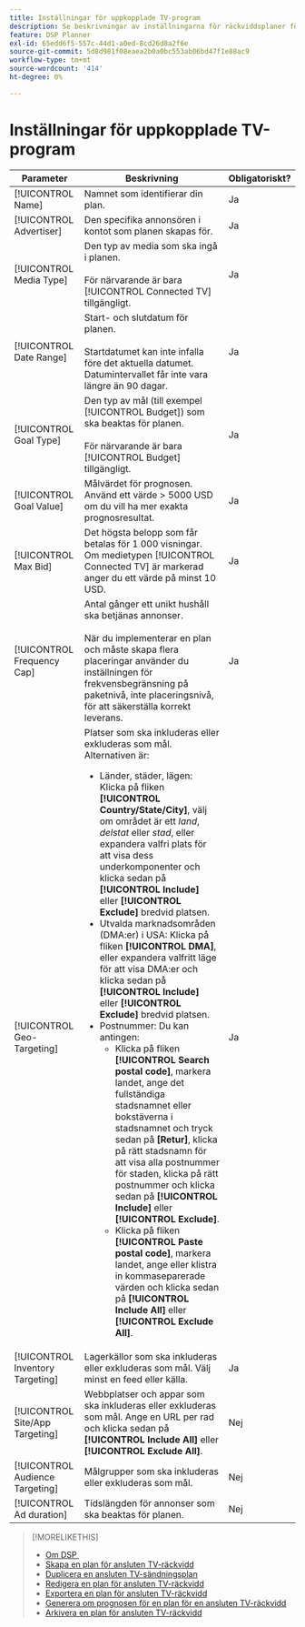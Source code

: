 ```yaml
---
title: Inställningar för uppkopplade TV-program
description: Se beskrivningar av inställningarna för räckviddsplaner för anslutna tv-apparater.
feature: DSP Planner
exl-id: 65edd6f5-557c-44d1-a0ed-8cd26d8a2f6e
source-git-commit: 5d8d981f08eaea2b0a0bc553ab06bd47f1e88ac9
workflow-type: tm+mt
source-wordcount: '414'
ht-degree: 0%

---
```


# Inställningar för uppkopplade TV-program

<!-- Move out of table for consistency at some point. -->

| Parameter | Beskrivning | Obligatoriskt? |
| --- | --- | --- |
| [!UICONTROL Name] | Namnet som identifierar din plan. | Ja |
| [!UICONTROL Advertiser] | Den specifika annonsören i kontot som planen skapas för. | Ja |
| [!UICONTROL Media Type] | Den typ av media som ska ingå i planen.<br><br>För närvarande är bara [!UICONTROL Connected TV] tillgängligt. | Ja |
| [!UICONTROL Date Range] | Start- och slutdatum för planen.<br><br>Startdatumet kan inte infalla före det aktuella datumet. Datumintervallet får inte vara längre än 90 dagar. | Ja |
| [!UICONTROL Goal Type] | Den typ av mål (till exempel [!UICONTROL Budget]) som ska beaktas för planen.<br><br>För närvarande är bara [!UICONTROL Budget] tillgängligt. | Ja |
| [!UICONTROL Goal Value] | Målvärdet för prognosen. Använd ett värde > 5000 USD om du vill ha mer exakta prognosresultat. | Ja |
| [!UICONTROL Max Bid] | Det högsta belopp som får betalas för 1 000 visningar. Om medietypen [!UICONTROL Connected TV] är markerad anger du ett värde på minst 10 USD. | Ja |
| [!UICONTROL Frequency Cap] | Antal gånger ett unikt hushåll ska betjänas annonser.<br><br>När du implementerar en plan och måste skapa flera placeringar använder du inställningen för frekvensbegränsning på paketnivå, inte placeringsnivå, för att säkerställa korrekt leverans. | Ja |
| [!UICONTROL Geo-Targeting] | Platser som ska inkluderas eller exkluderas som mål. Alternativen är:<ul><li>Länder, städer, lägen: Klicka på fliken **[!UICONTROL Country/State/City]**, välj om området är ett *land*, *delstat* eller *stad*, eller expandera valfri plats för att visa dess underkomponenter och klicka sedan på **[!UICONTROL Include]** eller **[!UICONTROL Exclude]** bredvid platsen.</li><li>Utvalda marknadsområden (DMA:er) i USA: Klicka på fliken **[!UICONTROL DMA]**, eller expandera valfritt läge för att visa DMA:er och klicka sedan på **[!UICONTROL Include]** eller **[!UICONTROL Exclude]** bredvid platsen.</li><li>Postnummer: Du kan antingen:<ul><li>Klicka på fliken **[!UICONTROL Search postal code]**, markera landet, ange det fullständiga stadsnamnet eller bokstäverna i stadsnamnet och tryck sedan på **[Retur]**, klicka på rätt stadsnamn för att visa alla postnummer för staden, klicka på rätt postnummer och klicka sedan på **[!UICONTROL Include]** eller **[!UICONTROL Exclude]**.</li><li>Klicka på fliken **[!UICONTROL Paste postal code]**, markera landet, ange eller klistra in kommaseparerade värden och klicka sedan på **[!UICONTROL Include All]** eller **[!UICONTROL Exclude All]**.</li></ul></li></ul> | Ja |
| [!UICONTROL Inventory Targeting] | Lagerkällor som ska inkluderas eller exkluderas som mål. Välj minst en feed eller källa. | Ja |
| [!UICONTROL Site/App Targeting] | Webbplatser och appar som ska inkluderas eller exkluderas som mål. Ange en URL per rad och klicka sedan på **[!UICONTROL Include All]** eller **[!UICONTROL Exclude All]**. | Nej |
| [!UICONTROL Audience Targeting] | Målgrupper som ska inkluderas eller exkluderas som mål. | Nej |
| [!UICONTROL Ad duration] | Tidslängden för annonser som ska beaktas för planen. | Nej |

>[!MORELIKETHIS]
>
>* [Om DSP &#x200B;](planner-about.md)
>* [Skapa en plan för ansluten TV-räckvidd](planner-create.md)
>* [Duplicera en ansluten TV-sändningsplan](planner-duplicate.md)
>* [Redigera en plan för ansluten TV-räckvidd](planner-edit.md)
>* [Exportera en plan för ansluten TV-räckvidd](planner-export.md)
>* [Generera om prognosen för en plan för en ansluten TV-räckvidd](planner-forecast.md)
>* [Arkivera en plan för ansluten TV-räckvidd](planner-archive.md)
